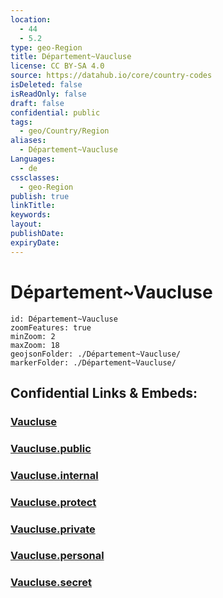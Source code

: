 ```yaml
---
location:
  - 44
  - 5.2
type: geo-Region
title: Département~Vaucluse
license: CC BY-SA 4.0
source: https://datahub.io/core/country-codes
isDeleted: false
isReadOnly: false
draft: false
confidential: public
tags:
  - geo/Country/Region
aliases:
  - Département~Vaucluse
Languages:
  - de
cssclasses:
  - geo-Region
publish: true
linkTitle:
keywords:
layout:
publishDate:
expiryDate:
---
```


# Département~Vaucluse

```leaflet
id: Département~Vaucluse
zoomFeatures: true 
minZoom: 2 
maxZoom: 18
geojsonFolder: ./Département~Vaucluse/
markerFolder: ./Département~Vaucluse/
```


## Confidential Links & Embeds: 

### [Vaucluse](/_Standards/Earth/Continent/Europe/Europe~West/France/regions~France/Provence-Alpes-Côte_d'Azur/departments~Provence/Vaucluse.md) 

### [Vaucluse.public](/_public/Earth/Continent/Europe/Europe~West/France/regions~France/Provence-Alpes-Côte_d'Azur/departments~Provence/Vaucluse.public.md) 

### [Vaucluse.internal](/_internal/Earth/Continent/Europe/Europe~West/France/regions~France/Provence-Alpes-Côte_d'Azur/departments~Provence/Vaucluse.internal.md) 

### [Vaucluse.protect](/_protect/Earth/Continent/Europe/Europe~West/France/regions~France/Provence-Alpes-Côte_d'Azur/departments~Provence/Vaucluse.protect.md) 

### [Vaucluse.private](/_private/Earth/Continent/Europe/Europe~West/France/regions~France/Provence-Alpes-Côte_d'Azur/departments~Provence/Vaucluse.private.md) 

### [Vaucluse.personal](/_personal/Earth/Continent/Europe/Europe~West/France/regions~France/Provence-Alpes-Côte_d'Azur/departments~Provence/Vaucluse.personal.md) 

### [Vaucluse.secret](/_secret/Earth/Continent/Europe/Europe~West/France/regions~France/Provence-Alpes-Côte_d'Azur/departments~Provence/Vaucluse.secret.md)

